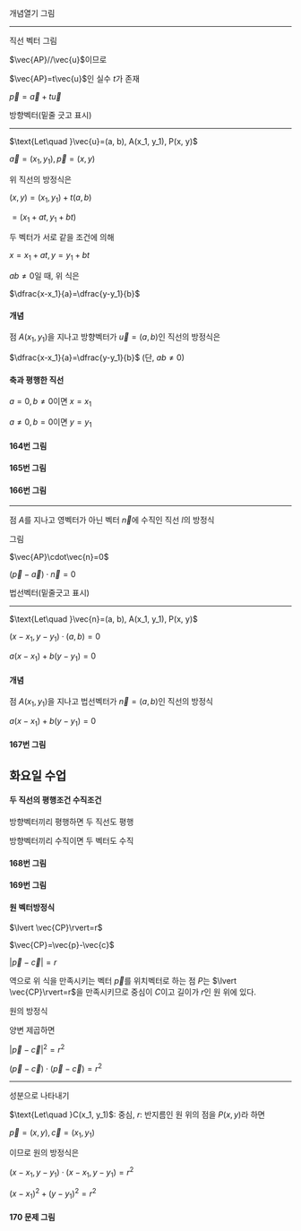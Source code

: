 개념열기 그림

***

직선 벡터 그림

$\vec{AP}//\vec{u}$이므로

$\vec{AP}=t\vec{u}$인 실수 $t$가 존재

$\vec{p}=\vec{a}+t\vec{u}$

방향벡터(밑줄 긋고 표시)

***

$\text{Let\quad }\vec{u}=(a, b), A(x_1, y_1), P(x, y)$

$\vec{a}=(x_1, y_1), \vec{p}=(x, y)$

위 직선의 방정식은

$(x, y)=(x_1, y_1)+t(a, b)$

$=(x_1+at, y_1+bt)$

두 벡터가 서로 같을 조건에 의해

$x=x_1+at, y=y_1+bt$

$ab\ne0$일 때, 위 식은

$\dfrac{x-x_1}{a}=\dfrac{y-y_1}{b}$

#### 개념

점 $A(x_1, y_1)$을 지나고 방향벡터가 $\vec{u}=(a, b)$인 직선의 방정식은

$\dfrac{x-x_1}{a}=\dfrac{y-y_1}{b}$  (단, $ab\ne0$)

#### 축과 평행한 직선

$a=0, b\ne0$이면 $x=x_1$

$a\ne0, b=0$이면 $y=y_1$

#### 164번 그림

#### 165번 그림

#### 166번 그림

***

점 $A$를 지나고 영벡터가 아닌 벡터 $\vec{n}$에 수직인 직선 $l$의 방정식

그림

$\vec{AP}\cdot\vec{n}=0$

$(\vec{p}-\vec{a})\cdot\vec{n}=0$

법선벡터(밑줄긋고 표시)

***

$\text{Let\quad }\vec{n}=(a, b), A(x_1, y_1), P(x, y)$

$(x-x_1, y-y_1)\cdot(a, b)=0$

$a(x-x_1)+b(y-y_1)=0$

#### 개념

점 $A(x_1, y_1)$을 지나고 법선벡터가 $\vec{n}=(a, b)$인 직선의 방정식

$a(x-x_1)+b(y-y_1)=0$

#### 167번 그림




## 화요일 수업

#### 두 직선의 평행조건 수직조건

방향벡터끼리 평행하면 두 직선도 평행

방향벡터끼리 수직이면 두 벡터도 수직



#### 168번 그림

#### 169번 그림

#### 원 벡터방정식

$\lvert \vec{CP}\rvert=r$

$\vec{CP}=\vec{p}-\vec{c}$

$\lvert \vec{p}-\vec{c}\rvert=r$

역으로 위 식을 만족시키는 벡터 $\vec{p}$를 위치벡터로 하는 점 $P$는 $\lvert \vec{CP}\rvert=r$을 만족시키므로 중심이 $C$이고 길이가 $r$인 원 위에 있다.

원의 방정식

양변 제곱하면

$\lvert \vec{p}-\vec{c}\rvert^2=r^2$

$(\vec{p}-\vec{c})\cdot(\vec{p}-\vec{c})=r^2$


***

성분으로 나타내기

$\text{Let\quad }C(x_1, y_1)$: 중심, $r$: 반지름인 원 위의 점을 $P(x, y)$라 하면

$\vec{p}=(x, y), \vec{c}=(x_1, y_1)$

이므로 원의 방정식은

$(x-x_1, y-y_1)\cdot(x-x_1, y-y_1)=r^2$

$(x-x_1)^2+(y-y_1)^2=r^2$

#### 170 문제 그림

